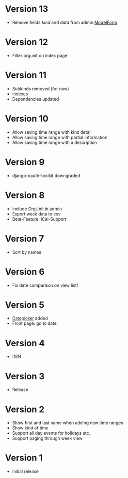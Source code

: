 # Version 13

  * Remove fields _kind_ and _data_ from admin [ModelForm](https://docs.djangoproject.com/en/dev/topics/forms/modelforms/)

# Version 12

  * Filter orgunit on index page

# Version 11 

  * Subkinds removed (for now)
  * Indexes
  * Dependencies updated

# Version 10 

  * Allow saving time range with kind detail
  * Allow saving time range with partial information
  * Allow saving time range with a description

# Version 9 

  * django-oauth-toolkit downgraded

# Version 8

  * Include OrgUnit in admin
  * Export week data to csv
  * Beta-Feature: iCal-Support

# Version 7 

 * Sort by names

# Version 6

 * Fix date comparison on view list1

# Version 5

  * [Datepicker](https://github.com/uxsolutions/bootstrap-datepicker) added
  * Front page: go to date

# Version 4

  * I18N

# Version 3

  * Release

# Version 2

  * Show first and last name when adding new time ranges
  * Show kind of time
  * Support all day events for holidays etc.
  * Support paging through week view

# Version 1

   * Initial release

